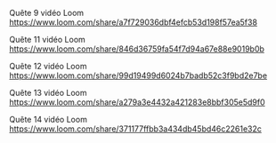 Quête 9 vidéo Loom
https://www.loom.com/share/a7f729036dbf4efcb53d198f57ea5f38

Quête 11 vidéo Loom
https://www.loom.com/share/846d36759fa54f7d94a67e88e9019b0b

Quête 12 vidéo Loom
https://www.loom.com/share/99d19499d6024b7badb52c3f9bd2e7be

Quête 13 vidéo Loom
https://www.loom.com/share/a279a3e4432a421283e8bbf305e5d9f0

Quête 14 vidéo Loom
https://www.loom.com/share/371177ffbb3a434db45bd46c2261e32c